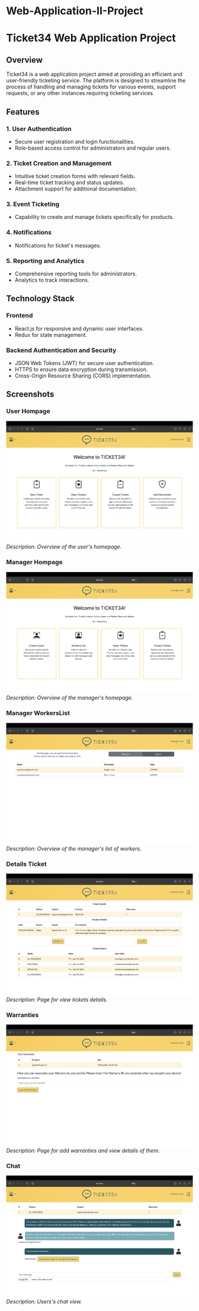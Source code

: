 # Web-Application-II-Project

# Ticket34 Web Application Project

## Overview

Ticket34 is a web application project aimed at providing an efficient and user-friendly ticketing service. The platform is designed to streamline the process of handling and managing tickets for various events, support requests, or any other instances requiring ticketing services.

## Features

### 1. User Authentication
   - Secure user registration and login functionalities.
   - Role-based access control for administrators and regular users.

### 2. Ticket Creation and Management
   - Intuitive ticket creation forms with relevant fields.
   - Real-time ticket tracking and status updates.
   - Attachment support for additional documentation.

### 3. Event Ticketing
   - Capability to create and manage tickets specifically for products.

### 4. Notifications
   - Notifications for ticket's messages.

### 5. Reporting and Analytics
   - Comprehensive reporting tools for administrators.
   - Analytics to track interactions.

## Technology Stack

### Frontend
   - React.js for responsive and dynamic user interfaces.
   - Redux for state management.

### Backend Authentication and Security
   - JSON Web Tokens (JWT) for secure user authentication.
   - HTTPS to ensure data encryption during transmission.
   - Cross-Origin Resource Sharing (CORS) implementation.


## Screenshots

### User Hompage
![UserHompage](screens/UserHomepage.png)
*Description: Overview of the user's homepage.*

### Manager Hompage
![ManagerHompage](screens/ManagerHomepage.png)
*Description: Overview of the manager's homepage.*

### Manager WorkersList
![WorkersList](screens/WorkersList.png)
*Description: Overview of the manager's list of workers.*

### Details Ticket
![Details Ticket](screens/TicketDetails.png)
*Description: Page for view tickets details.*

### Warranties
![Warranties](screens/Warranties.png)
*Description: Page for add warranties and view details of them.*

### Chat
![Chat](screens/UserChat.png)
*Description: Users's chat view.*
